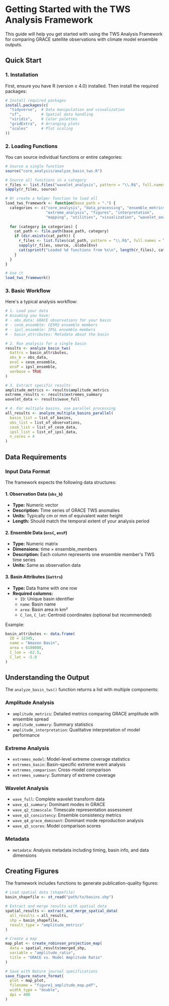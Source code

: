 # Getting Started with the TWS Analysis Framework

This guide will help you get started with using the TWS Analysis Framework for comparing GRACE satellite observations with climate model ensemble outputs.

## Quick Start

### 1. Installation

First, ensure you have R (version ≥ 4.0) installed. Then install the required packages:

```R
# Install required packages
install.packages(c(
  "tidyverse",  # Data manipulation and visualization
  "sf",         # Spatial data handling
  "viridis",    # Color palettes
  "gridExtra",  # Arranging plots
  "scales"      # Plot scaling
))
```

### 2. Loading Functions

You can source individual functions or entire categories:

```R
# Source a single function
source("core_analysis/analyze_basin_tws.R")

# Source all functions in a category
r_files <- list.files("wavelet_analysis", pattern = "\\.R$", full.names = TRUE)
sapply(r_files, source)

# Or create a helper function to load all
load_tws_framework <- function(base_path = ".") {
  categories <- c("core_analysis", "data_processing", "ensemble_metrics",
                  "extreme_analysis", "figures", "interpretation",
                  "mapping", "utilities", "visualization", "wavelet_analysis")
  
  for (category in categories) {
    cat_path <- file.path(base_path, category)
    if (dir.exists(cat_path)) {
      r_files <- list.files(cat_path, pattern = "\\.R$", full.names = TRUE)
      sapply(r_files, source, .GlobalEnv)
      cat(sprintf("Loaded %d functions from %s\n", length(r_files), category))
    }
  }
}

# Use it
load_tws_framework()
```

### 3. Basic Workflow

Here's a typical analysis workflow:

```R
# 1. Load your data
# Assuming you have:
# - obs_data: GRACE observations for your basin
# - cesm_ensemble: CESM2 ensemble members
# - ipsl_ensemble: IPSL ensemble members
# - basin_attributes: Metadata about the basin

# 2. Run analysis for a single basin
results <- analyze_basin_tws(
  Gattrs = basin_attributes,
  obs_b = obs_data,
  ensC = cesm_ensemble,
  ensP = ipsl_ensemble,
  verbose = TRUE
)

# 3. Extract specific results
amplitude_metrics <- results$amplitude_metrics
extreme_results <- results$extremes_summary
wavelet_data <- results$wave_full

# 4. For multiple basins, use parallel processing
all_results <- analyze_multiple_basins_parallel(
  basin_list = list_of_basins,
  obs_list = list_of_observations,
  cesm_list = list_of_cesm_data,
  ipsl_list = list_of_ipsl_data,
  n_cores = 4
)
```

## Data Requirements

### Input Data Format

The framework expects the following data structures:

#### 1. Observation Data (`obs_b`)
- **Type:** Numeric vector
- **Description:** Time series of GRACE TWS anomalies
- **Units:** Typically cm or mm of equivalent water height
- **Length:** Should match the temporal extent of your analysis period

#### 2. Ensemble Data (`ensC`, `ensP`)
- **Type:** Numeric matrix
- **Dimensions:** time × ensemble_members
- **Description:** Each column represents one ensemble member's TWS time series
- **Units:** Same as observation data

#### 3. Basin Attributes (`Gattrs`)
- **Type:** Data frame with one row
- **Required columns:**
  - `ID`: Unique basin identifier
  - `name`: Basin name
  - `area`: Basin area in km²
  - `C_lon`, `C_lat`: Centroid coordinates (optional but recommended)

Example:
```R
basin_attributes <- data.frame(
  ID = 12345,
  name = "Amazon Basin",
  area = 6100000,
  C_lon = -62.5,
  C_lat = -5.0
)
```

## Understanding the Output

The `analyze_basin_tws()` function returns a list with multiple components:

### Amplitude Analysis
- `amplitude_metrics`: Detailed metrics comparing GRACE amplitude with ensemble spread
- `amplitude_summary`: Summary statistics
- `amplitude_interpretation`: Qualitative interpretation of model performance

### Extreme Analysis
- `extremes_model`: Model-level extreme coverage statistics
- `extremes_basin`: Basin-specific extreme event analysis
- `extremes_comparison`: Cross-model comparison
- `extremes_summary`: Summary of extreme coverage

### Wavelet Analysis
- `wave_full`: Complete wavelet transform data
- `wave_q1_summary`: Dominant modes in GRACE
- `wave_q2_timescale`: Timescale representation assessment
- `wave_q3_consistency`: Ensemble consistency metrics
- `wave_q4_grace_dominant`: Dominant mode reproduction analysis
- `wave_q5_scores`: Model comparison scores

### Metadata
- `metadata`: Analysis metadata including timing, basin info, and data dimensions

## Creating Figures

The framework includes functions to generate publication-quality figures:

```R
# Load spatial data (shapefile)
basin_shapefile <- st_read("path/to/basins.shp")

# Extract and merge results with spatial data
spatial_results <- extract_and_merge_spatial_data(
  all_results = all_results,
  shp = basin_shapefile,
  result_type = "amplitude_metrics"
)

# Create a map
map_plot <- create_robinson_projection_map(
  data = spatial_results$merged_shp,
  variable = "amplitude_ratio",
  title = "GRACE vs. Model Amplitude Ratio"
)

# Save with Nature journal specifications
save_figure_nature_format(
  plot = map_plot,
  filename = "figure1_amplitude_map.pdf",
  width_type = "double",
  dpi = 400
)
```
